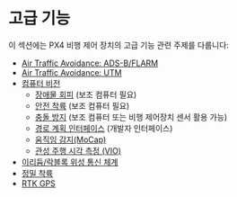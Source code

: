 # 고급 기능

이 섹션에는 PX4 비행 제어 장치의 고급 기능 관련 주제를 다룹니다:

* [Air Traffic Avoidance: ADS-B/FLARM](../advanced_features/traffic_avoidance_adsb.md)
* [Air Traffic Avoidance: UTM](../advanced_features/traffic_avoidance_utm.md)
* [컴퓨터 비전](../computer_vision/README.md) 
  * [장애물 회피](../computer_vision/obstacle_avoidance.md) (보조 컴퓨터 필요)
  * [안전 착륙](../computer_vision/safe_landing.md) (보조 컴퓨터 필요)
  * [충돌 방지](../computer_vision/collision_prevention.md) (보조 컴퓨터 또는 비행 제어장치 센서 활용 가능)
  * [경로 계획 인터페이스](../computer_vision/path_planning_interface.md) (개발자 인터페이스)
  * [움직임 감지(MoCap)](../computer_vision/motion_capture.md)
  * [관성 주행 시각 측정 (VIO)](../computer_vision/visual_inertial_odometry.md)
* [이리듐/락블록 위성 통신 체계](../advanced_features/satcom_roadblock.md)
* [정밀 착륙](../advanced_features/precland.md)
* [RTK GPS](../advanced_features/rtk-gps.md)